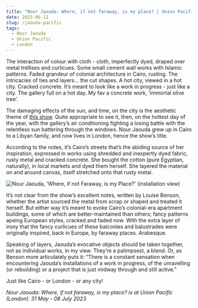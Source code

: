 ```yaml
---
title: "Nour Jaouda: Where, if not faraway, is my place? | Union Pacific"
date: 2023-06-11
slug: /jaouda-pacific
tags:
  - Nour Jaouda
  - Union Pacific
  - London
---
```


The interaction of colour with cloth - cloth, imperfectly dyed, draped over metal trellises and curlicues. Some small cement wall works with Islamic patterns. Faded grandeur of colonial architecture in Cairo, rusting. The intricacies of ties and layers… the cut shapes. A hot city, viewed in a hot city. Cracked concrete. It’s meant to look like a work in progress - just like a city. The gallery full on a hot day. My fav a concrete work, ‘immortal olive tree’.

The damaging effects of the sun, and time, on the city is the aesthetic theme of [this show](https://unionpacific.co.uk/exhibitions/4119/). Quite appropriate to see it, then, on the hottest day of the year, with the gallery’s air conditioning fighting a losing battle with the relentless sun battering through the windows. Nour Jaouda grew up in Cairo to a Libyan family, and now lives in London, hence the show’s title.

According to the notes, it’s Cairo’s streets that’s the abiding source of her inspiration, expressed in works using shredded and inexpertly dyed fabric, rusty metal and cracked concrete. She bought the cotton (pure Egyptian, naturally), in local markets and dyed them herself. She layered the material on and around canvas, itself stretched onto that rusty metal.

![Nour Jaouda, 'Where, if not Faraway, is my Place?' (installation view)](/jaouda-pacific-1.jpeg)

It’s not clear from the show’s excellent notes, written by Louise Benson, whether the artist sourced the metal from scrap or shaped and treated it herself. But either way it’s meant to evoke Cairo’s colonial-era apartment buildings, some of which are better-maintained than others; fancy patterns apeing European styles, cracked and faded now. With the extra layer of irony that the fancy curlicues of these balconies and balustrades were originally inspired, back in Europe, by faraway places. Arabesque.

Speaking of layers, Jaouda’s evocative objects should be taken together, not as individual works, in my view. They’re a palimpsest, a blend. Or, as Benson more articulately puts it: “There is a constant sensation when encountering Jaouda’s installations of a work in progress, of the unravelling (or rebuilding) or a project that is just midway through and still active.”

Just like Cairo - or London - or any city!

*Nour Jaouda: Where, if not faraway, is my place? is at Union Pacific (London). 31 May - 08 July 2023*
